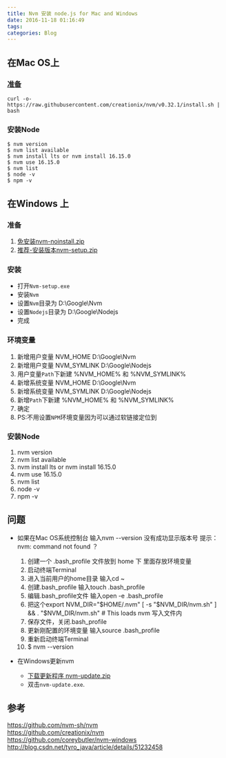 ```yaml
---
title: Nvm 安装 node.js for Mac and Windows  
date: 2016-11-18 01:16:49  
tags:  
categories: Blog  
---
```


## 在Mac OS上  
### [准备](https://github.com/nvm-sh/nvm#ansible)  
    curl -o- https://raw.githubusercontent.com/creationix/nvm/v0.32.1/install.sh | bash  

### 安装Node  
    $ nvm version  
    $ nvm list available  
    $ nvm install lts or nvm install 16.15.0  
    $ nvm use 16.15.0  
    $ nvm list  
    $ node -v  
    $ npm -v  


## 在Windows 上  
### 准备  
1. [免安装nvm-noinstall.zip](https://github.com/coreybutler/nvm-windows/releases)  
2. [推荐-安装版本nvm-setup.zip](https://github.com/coreybutler/nvm-windows/releases)  

### 安装  
- 打开`Nvm-setup.exe`
- 安装`Nvm` 
- 设置`Nvm`目录为 D:\Google\Nvm 
- 设置`Nodejs`目录为 D:\Google\Nodejs
- 完成

### 环境变量    
1. 新增用户变量 NVM_HOME D:\Google\Nvm  
1. 新增用户变量 NVM_SYMLINK D:\Google\Nodejs  
1. 用户变量`Path`下新建 %NVM_HOME% 和 %NVM_SYMLINK% 
2. 新增系统变量 NVM_HOME D:\Google\Nvm  
2. 新增系统变量 NVM_SYMLINK D:\Google\Nodejs  
2. 新增`Path`下新建 %NVM_HOME% 和 %NVM_SYMLINK%  
3. 确定
4. PS:不用设置`NPM`环境变量因为可以通过软链接定位到  

### 安装Node   
1. nvm version  
2. nvm list available  
3. nvm install lts or nvm install 16.15.0  
4. nvm use 16.15.0  
5. nvm list  
6. node -v  
7. npm -v  

## 问题  
- 如果在Mac OS系统控制台 输入nvm --version 没有成功显示版本号 提示：nvm: command not found ？  
  1. 创建一个 .bash_profile 文件放到 home 下 里面存放环境变量
  2. 启动终端Terminal
  3. 进入当前用户的home目录
  输入cd ~
  4. 创建.bash_profile
  输入touch .bash_profile
  1. 编辑.bash_profile文件
  输入open -e .bash_profile
  1. 把这个export NVM_DIR="$HOME/.nvm"
  [ -s "$NVM_DIR/nvm.sh" ] && . "$NVM_DIR/nvm.sh" # This loads nvm 写入文件内
  1. 保存文件，关闭.bash_profile
  2. 更新刚配置的环境变量
  输入source .bash_profile
  1. 重新启动终端Terminal
  2. $ nvm --version  

- 在Windows更新nvm  
  - [下载更新程序 nvm-update.zip](https://github.com/coreybutler/nvm-windows/releases)
  - 双击`nvm-update.exe`. 

## 参考
https://github.com/nvm-sh/nvm  
<https://github.com/creationix/nvm>  
<https://github.com/coreybutler/nvm-windows>  
<http://blog.csdn.net/tyro_java/article/details/51232458>
